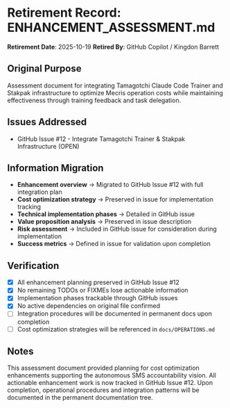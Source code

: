 # Retirement Record: ENHANCEMENT_ASSESSMENT.md

**Retirement Date**: 2025-10-19
**Retired By**: GitHub Copilot / Kingdon Barrett

## Original Purpose
Assessment document for integrating Tamagotchi Claude Code Trainer and Stakpak infrastructure to optimize Mecris operation costs while maintaining effectiveness through training feedback and task delegation.

## Issues Addressed
- GitHub Issue #12 - Integrate Tamagotchi Trainer & Stakpak Infrastructure (OPEN)

## Information Migration
- **Enhancement overview** → Migrated to GitHub Issue #12 with full integration plan
- **Cost optimization strategy** → Preserved in issue for implementation tracking
- **Technical implementation phases** → Detailed in GitHub issue
- **Value proposition analysis** → Preserved in issue description
- **Risk assessment** → Included in GitHub issue for consideration during implementation
- **Success metrics** → Defined in issue for validation upon completion

## Verification
- [x] All enhancement planning preserved in GitHub Issue #12
- [x] No remaining TODOs or FIXMEs lose actionable information
- [x] Implementation phases trackable through GitHub issues
- [x] No active dependencies on original file confirmed
- [ ] Integration procedures will be documented in permanent docs upon completion
- [ ] Cost optimization strategies will be referenced in `docs/OPERATIONS.md`

## Notes
This assessment document provided planning for cost optimization enhancements supporting the autonomous SMS accountability vision. All actionable enhancement work is now tracked in GitHub Issue #12. Upon completion, operational procedures and integration patterns will be documented in the permanent documentation tree.